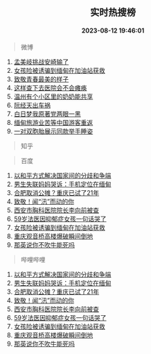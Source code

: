 <div align="center"><h2>实时热搜榜</h2><h4>2023-08-12 19:46:01</h4></div>

> 微博  

1. [孟美岐挑战安崎输了](https://s.weibo.com/weibo?q=%23%E5%AD%9F%E7%BE%8E%E5%B2%90%E6%8C%91%E6%88%98%E5%AE%89%E5%B4%8E%E8%BE%93%E4%BA%86%23&t=31&band_rank=1&Refer=top)<br />
2. [女孩险被诱骗到缅甸在加油站获救](https://s.weibo.com/weibo?q=%23%E5%A5%B3%E5%AD%A9%E9%99%A9%E8%A2%AB%E8%AF%B1%E9%AA%97%E5%88%B0%E7%BC%85%E7%94%B8%E5%9C%A8%E5%8A%A0%E6%B2%B9%E7%AB%99%E8%8E%B7%E6%95%91%23&t=31&band_rank=2&Refer=top)<br />
3. [致敬青春最美的样子](https://s.weibo.com/weibo?q=%23%E8%87%B4%E6%95%AC%E9%9D%92%E6%98%A5%E6%9C%80%E7%BE%8E%E7%9A%84%E6%A0%B7%E5%AD%90%23&t=31&band_rank=3&Refer=top)<br />
4. [这样查下去医院会不会瘫痪](https://s.weibo.com/weibo?q=%E8%BF%99%E6%A0%B7%E6%9F%A5%E4%B8%8B%E5%8E%BB%E5%8C%BB%E9%99%A2%E4%BC%9A%E4%B8%8D%E4%BC%9A%E7%98%AB%E7%97%AA&t=31&band_rank=4&Refer=top)<br />
5. [温州有个小区里的奶奶能共享](https://s.weibo.com/weibo?q=%23%E6%B8%A9%E5%B7%9E%E6%9C%89%E4%B8%AA%E5%B0%8F%E5%8C%BA%E9%87%8C%E7%9A%84%E5%A5%B6%E5%A5%B6%E8%83%BD%E5%85%B1%E4%BA%AB%23&t=31&band_rank=5&Refer=top)<br />
6. [阮经天出车祸](https://s.weibo.com/weibo?q=%23%E9%98%AE%E7%BB%8F%E5%A4%A9%E5%87%BA%E8%BD%A6%E7%A5%B8%23&t=31&band_rank=6&Refer=top)<br />
7. [白日梦我原著党两眼一黑](https://s.weibo.com/weibo?q=%23%E7%99%BD%E6%97%A5%E6%A2%A6%E6%88%91%E5%8E%9F%E8%91%97%E5%85%9A%E4%B8%A4%E7%9C%BC%E4%B8%80%E9%BB%91%23&t=31&band_rank=7&Refer=top)<br />
8. [缅甸旅游业苦等中国游客重返](https://s.weibo.com/weibo?q=%23%E7%BC%85%E7%94%B8%E6%97%85%E6%B8%B8%E4%B8%9A%E8%8B%A6%E7%AD%89%E4%B8%AD%E5%9B%BD%E6%B8%B8%E5%AE%A2%E9%87%8D%E8%BF%94%23&t=31&band_rank=8&Refer=top)<br />
9. [一对双胞胎展示同款举手睡姿](https://s.weibo.com/weibo?q=%23%E4%B8%80%E5%AF%B9%E5%8F%8C%E8%83%9E%E8%83%8E%E5%B1%95%E7%A4%BA%E5%90%8C%E6%AC%BE%E4%B8%BE%E6%89%8B%E7%9D%A1%E5%A7%BF%23&t=31&band_rank=9&Refer=top)<br />

> 知乎  


> 百度  

1. [以和平方式解决国家间的分歧和争端](https://www.baidu.com/s?wd=%E4%BB%A5%E5%92%8C%E5%B9%B3%E6%96%B9%E5%BC%8F%E8%A7%A3%E5%86%B3%E5%9B%BD%E5%AE%B6%E9%97%B4%E7%9A%84%E5%88%86%E6%AD%A7%E5%92%8C%E4%BA%89%E7%AB%AF&sa=fyb_news&rsv_dl=fyb_news)<br />
2. [男生失联妈妈哭诉：手机定位在缅甸](https://www.baidu.com/s?wd=%E7%94%B7%E7%94%9F%E5%A4%B1%E8%81%94%E5%A6%88%E5%A6%88%E5%93%AD%E8%AF%89%EF%BC%9A%E6%89%8B%E6%9C%BA%E5%AE%9A%E4%BD%8D%E5%9C%A8%E7%BC%85%E7%94%B8&sa=fyb_news&rsv_dl=fyb_news)<br />
3. [合肥取消公摊？重庆已试了21年](https://www.baidu.com/s?wd=%E5%90%88%E8%82%A5%E5%8F%96%E6%B6%88%E5%85%AC%E6%91%8A%EF%BC%9F%E9%87%8D%E5%BA%86%E5%B7%B2%E8%AF%95%E4%BA%8621%E5%B9%B4&sa=fyb_news&rsv_dl=fyb_news)<br />
4. [致敬！闻“汛”而动的你](https://www.baidu.com/s?wd=%E8%87%B4%E6%95%AC%EF%BC%81%E9%97%BB%E2%80%9C%E6%B1%9B%E2%80%9D%E8%80%8C%E5%8A%A8%E7%9A%84%E4%BD%A0&sa=fyb_news&rsv_dl=fyb_news)<br />
5. [西安市胸科医院院长李向前被查](https://www.baidu.com/s?wd=%E8%A5%BF%E5%AE%89%E5%B8%82%E8%83%B8%E7%A7%91%E5%8C%BB%E9%99%A2%E9%99%A2%E9%95%BF%E6%9D%8E%E5%90%91%E5%89%8D%E8%A2%AB%E6%9F%A5&sa=fyb_news&rsv_dl=fyb_news)<br />
6. [59岁法医因抑郁症女孩一句话哭了](https://www.baidu.com/s?wd=59%E5%B2%81%E6%B3%95%E5%8C%BB%E5%9B%A0%E6%8A%91%E9%83%81%E7%97%87%E5%A5%B3%E5%AD%A9%E4%B8%80%E5%8F%A5%E8%AF%9D%E5%93%AD%E4%BA%86&sa=fyb_news&rsv_dl=fyb_news)<br />
7. [女孩险被诱骗到缅甸在加油站获救](https://www.baidu.com/s?wd=%E5%A5%B3%E5%AD%A9%E9%99%A9%E8%A2%AB%E8%AF%B1%E9%AA%97%E5%88%B0%E7%BC%85%E7%94%B8%E5%9C%A8%E5%8A%A0%E6%B2%B9%E7%AB%99%E8%8E%B7%E6%95%91&sa=fyb_news&rsv_dl=fyb_news)<br />
8. [重庆观音桥高楼爆破瞬间倒地](https://www.baidu.com/s?wd=%E9%87%8D%E5%BA%86%E8%A7%82%E9%9F%B3%E6%A1%A5%E9%AB%98%E6%A5%BC%E7%88%86%E7%A0%B4%E7%9E%AC%E9%97%B4%E5%80%92%E5%9C%B0&sa=fyb_news&rsv_dl=fyb_news)<br />
9. [那英说你不吹牛能死吗](https://www.baidu.com/s?wd=%E9%82%A3%E8%8B%B1%E8%AF%B4%E4%BD%A0%E4%B8%8D%E5%90%B9%E7%89%9B%E8%83%BD%E6%AD%BB%E5%90%97&sa=fyb_news&rsv_dl=fyb_news)<br />

> 哔哩哔哩  

1. [以和平方式解决国家间的分歧和争端](https://www.baidu.com/s?wd=%E4%BB%A5%E5%92%8C%E5%B9%B3%E6%96%B9%E5%BC%8F%E8%A7%A3%E5%86%B3%E5%9B%BD%E5%AE%B6%E9%97%B4%E7%9A%84%E5%88%86%E6%AD%A7%E5%92%8C%E4%BA%89%E7%AB%AF&sa=fyb_news&rsv_dl=fyb_news)<br />
2. [男生失联妈妈哭诉：手机定位在缅甸](https://www.baidu.com/s?wd=%E7%94%B7%E7%94%9F%E5%A4%B1%E8%81%94%E5%A6%88%E5%A6%88%E5%93%AD%E8%AF%89%EF%BC%9A%E6%89%8B%E6%9C%BA%E5%AE%9A%E4%BD%8D%E5%9C%A8%E7%BC%85%E7%94%B8&sa=fyb_news&rsv_dl=fyb_news)<br />
3. [合肥取消公摊？重庆已试了21年](https://www.baidu.com/s?wd=%E5%90%88%E8%82%A5%E5%8F%96%E6%B6%88%E5%85%AC%E6%91%8A%EF%BC%9F%E9%87%8D%E5%BA%86%E5%B7%B2%E8%AF%95%E4%BA%8621%E5%B9%B4&sa=fyb_news&rsv_dl=fyb_news)<br />
4. [致敬！闻“汛”而动的你](https://www.baidu.com/s?wd=%E8%87%B4%E6%95%AC%EF%BC%81%E9%97%BB%E2%80%9C%E6%B1%9B%E2%80%9D%E8%80%8C%E5%8A%A8%E7%9A%84%E4%BD%A0&sa=fyb_news&rsv_dl=fyb_news)<br />
5. [西安市胸科医院院长李向前被查](https://www.baidu.com/s?wd=%E8%A5%BF%E5%AE%89%E5%B8%82%E8%83%B8%E7%A7%91%E5%8C%BB%E9%99%A2%E9%99%A2%E9%95%BF%E6%9D%8E%E5%90%91%E5%89%8D%E8%A2%AB%E6%9F%A5&sa=fyb_news&rsv_dl=fyb_news)<br />
6. [59岁法医因抑郁症女孩一句话哭了](https://www.baidu.com/s?wd=59%E5%B2%81%E6%B3%95%E5%8C%BB%E5%9B%A0%E6%8A%91%E9%83%81%E7%97%87%E5%A5%B3%E5%AD%A9%E4%B8%80%E5%8F%A5%E8%AF%9D%E5%93%AD%E4%BA%86&sa=fyb_news&rsv_dl=fyb_news)<br />
7. [女孩险被诱骗到缅甸在加油站获救](https://www.baidu.com/s?wd=%E5%A5%B3%E5%AD%A9%E9%99%A9%E8%A2%AB%E8%AF%B1%E9%AA%97%E5%88%B0%E7%BC%85%E7%94%B8%E5%9C%A8%E5%8A%A0%E6%B2%B9%E7%AB%99%E8%8E%B7%E6%95%91&sa=fyb_news&rsv_dl=fyb_news)<br />
8. [重庆观音桥高楼爆破瞬间倒地](https://www.baidu.com/s?wd=%E9%87%8D%E5%BA%86%E8%A7%82%E9%9F%B3%E6%A1%A5%E9%AB%98%E6%A5%BC%E7%88%86%E7%A0%B4%E7%9E%AC%E9%97%B4%E5%80%92%E5%9C%B0&sa=fyb_news&rsv_dl=fyb_news)<br />
9. [那英说你不吹牛能死吗](https://www.baidu.com/s?wd=%E9%82%A3%E8%8B%B1%E8%AF%B4%E4%BD%A0%E4%B8%8D%E5%90%B9%E7%89%9B%E8%83%BD%E6%AD%BB%E5%90%97&sa=fyb_news&rsv_dl=fyb_news)<br />
